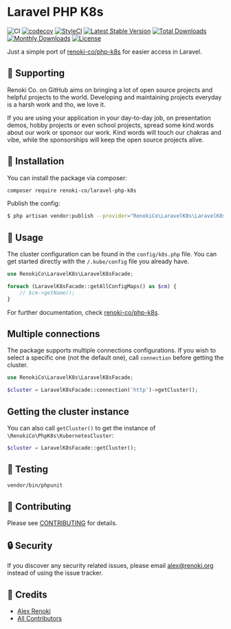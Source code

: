 Laravel PHP K8s
===============

![CI](https://github.com/renoki-co/laravel-php-k8s/workflows/CI/badge.svg?branch=master)
[![codecov](https://codecov.io/gh/renoki-co/laravel-php-k8s/branch/master/graph/badge.svg)](https://codecov.io/gh/renoki-co/laravel-php-k8s/branch/master)
[![StyleCI](https://github.styleci.io/repos/:styleci_code/shield?branch=master)](https://github.styleci.io/repos/:styleci_code)
[![Latest Stable Version](https://poser.pugx.org/renoki-co/laravel-php-k8s/v/stable)](https://packagist.org/packages/renoki-co/laravel-php-k8s)
[![Total Downloads](https://poser.pugx.org/renoki-co/laravel-php-k8s/downloads)](https://packagist.org/packages/renoki-co/laravel-php-k8s)
[![Monthly Downloads](https://poser.pugx.org/renoki-co/laravel-php-k8s/d/monthly)](https://packagist.org/packages/renoki-co/laravel-php-k8s)
[![License](https://poser.pugx.org/renoki-co/laravel-php-k8s/license)](https://packagist.org/packages/renoki-co/laravel-php-k8s)

Just a simple port of [renoki-co/php-k8s](https://github.com/renoki-co/php-k8s) for easier access in Laravel.

## 🤝 Supporting

Renoki Co. on GitHub aims on bringing a lot of open source projects and helpful projects to the world. Developing and maintaining projects everyday is a harsh work and tho, we love it.

If you are using your application in your day-to-day job, on presentation demos, hobby projects or even school projects, spread some kind words about our work or sponsor our work. Kind words will touch our chakras and vibe, while the sponsorships will keep the open source projects alive.

## 🚀 Installation

You can install the package via composer:

```bash
composer require renoki-co/laravel-php-k8s
```

Publish the config:

```bash
$ php artisan vendor:publish --provider="RenokiCo\LaravelK8s\LaravelK8sServiceProvider" --tag="config"
```

## 🙌 Usage

The cluster configuration can be found in the `config/k8s.php` file. You can get started directly with the `/.kube/config` file you already have.

```php
use RenokiCo\LaravelK8s\LaravelK8sFacade;

foreach (LaravelK8sFacade::getAllConfigMaps() as $cm) {
    // $cm->getName();
}
```

For further documentation, check [renoki-co/php-k8s](https://github.com/renoki-co/php-k8s).

## Multiple connections

The package supports multiple connections configurations. If you wish to select a specific one (not the default one), call `connection` before getting the cluster.

```php
use RenokiCo\LaravelK8s\LaravelK8sFacade;

$cluster = LaravelK8sFacade::connection('http')->getCluster();
```

## Getting the cluster instance

You can also call `getCluster()` to get the instance of `\RenokiCo\PhpK8s\KubernetesCluster`:

```php
$cluster = LaravelK8sFacade::getCluster();
```

## 🐛 Testing

``` bash
vendor/bin/phpunit
```

## 🤝 Contributing

Please see [CONTRIBUTING](CONTRIBUTING.md) for details.

## 🔒  Security

If you discover any security related issues, please email alex@renoki.org instead of using the issue tracker.

## 🎉 Credits

- [Alex Renoki](https://github.com/rennokki)
- [All Contributors](../../contributors)
